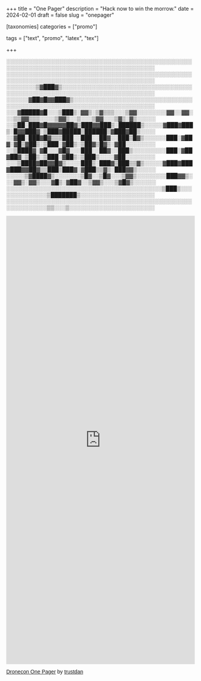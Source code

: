 
+++
title = "One Pager"
description = "Hack now to win the morrow."
date = 2024-02-01
draft = false
slug = "onepager"

[taxonomies]
categories = ["promo"]

tags = ["text", "promo", "latex", "tex"]

+++

░░░░░░░░░░░░░░░░░░░░░░░░░░░░░░░░░░░░░░░░░░░░░░░░░░░░░░░░░░░░░░░░░░░░░░░░░░░░░░░░░░░░░░░░░░
░░░░░░░░░░░░░░░░░░░░░░░░░░░░░░░░░░░░░░░░░░░░░░░░░░░░░░░░░░░░░░░░░░░░░░░░░░░░░░░░░░░░░░░░░░
░░░░░░░░▒▓███▓▒░░░░░░░░░░░░░░░░░░░░░░░░░░░░░░░░░░░░░░░░░░░░░░░░░░░░░░░░░░░░░░░░░░░░░░░░░░░
░░░░░░▓██▓█▓▓███▓▒░░░░░░░░░░░░░░░░░░░░░░░░░░░░░░░░░░░░░░░░░░░░░░░░░░░░░░░░░░░░░░░░░░░░░░░░
░░░▓█████▓█░░░▒███▒░▓▓▒░▒▓▒▒▒░░░▒▓▓░░░░░░░░▓▓░░▓▓░░░▒▒▓▓▒▒▒░░░░▒▓▓▒░░▒░░░▒▓▓░░░▒▓▒░▓▒░░░░░
░░▒██░███▓█▓▓▓▓▓██▓▒███▓▓███▒░██████▒░░░░░▓███▓███▒░█▓▓███▓░▒███▓█████▒██████▒▓███▓██▒░░░░
░░▓██░███▓█▓▒▒▒███░░███░░██▓░░███▒█▓▒░░░░░░███░▓██▓░▓█▒▓██▒░▒███░▓██▒░▒██▓▒█▓▒░▓██░░░░░░░░
░░▒████▓░▓█░░░▓█▓░░░███░░██▓░░███▒░░░░░░░░░███░▓██▓██▓░▒██▒░▒███░▓██▒░▒███▒░░░░▓██░░░░░░░░
░░░▒████▓██▓▓█▓▒░░░░███▒░███▓▒███▒▒▓▒░░░░░▓███▓███▓███▓▓██▓▒▒███▒███▓░▓███▒▒▓▒░███▓▓▒░░░░░
░░░░░▒▓████▓▒░░░░░░░▒█▓░░▒█▓░░░▒▓▓▒░░░░░░░░███▓▓▒░░░▓▓▒░▓▓▒░░░▓█▒░▓██▓░░▒▓▓▒░░░▒▓█▓▒░░░░░░
░░░░░░░░░░░░░░░░░░░░░░░░░░░░░░░░░░░░░░░░░░▒███▒░░░░░░░░░░░░░░▒███████▒░░░░░░░░░░░░░░░░░░░░
░░░░░░░░░░░░░░░░░░░░░░░░░░░░░░░░░░░░░░░░░░░░░░░░░░░░░░░░░░░░░▒▒░░░▒░░░░░░░░░░░░░░░░░░░░░░░

<iframe class="scribd_iframe_embed" title="Dronecon One Pager" src="https://www.scribd.com/embeds/702764062/content?start_page=1&view_mode=scroll&access_key=key-sZD9dKbghKPczz6DojTd" tabindex="0" data-auto-height="true" data-aspect-ratio="0.7729220222793488" scrolling="no" width="100%" height="1200" frameborder="0"></iframe><p  style="   margin: 12px auto 6px auto;   font-family: Helvetica,Arial,Sans-serif;   font-style: normal;   font-variant: normal;   font-weight: normal;   font-size: 14px;   line-height: normal;   font-size-adjust: none;   font-stretch: normal;   -x-system-font: none;   display: block;"   ><a title="View Dronecon One Pager on Scribd" href="https://www.scribd.com/document/702764062/Dronecon-One-Pager#from_embed"  style="text-decoration: underline;">Dronecon One Pager</a> by <a title="View trustdan's profile on Scribd" href="https://www.scribd.com/user/257584835/trustdan#from_embed"  style="text-decoration: underline;">trustdan</a></p>